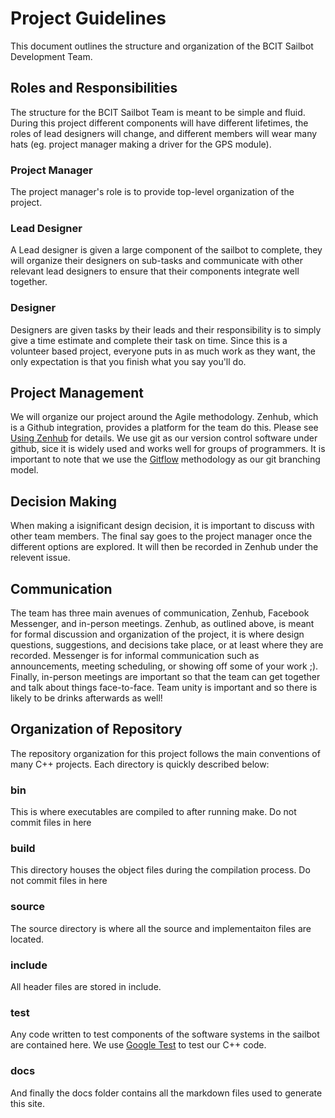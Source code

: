 # Project Guidelines

This document outlines the structure and organization of the BCIT Sailbot
Development Team.

## Roles and Responsibilities

The structure for the BCIT Sailbot Team is meant to be simple and fluid. During
this project different components will have different lifetimes, the roles of
lead designers will change, and different members will wear many hats (eg.
project manager making a driver for the GPS module). 

### Project Manager

The project manager's role is to provide top-level organization of the project. 

### Lead Designer

A Lead designer is given a large component of the sailbot to complete, they will
organize their designers on sub-tasks and communicate with other relevant lead
designers to ensure that their components integrate well together.

### Designer

Designers are given tasks by their leads and their responsibility is to simply
give a time estimate and complete their task on time. Since this is a volunteer
based project, everyone puts in as much work as they want, the only expectation
is that you finish what you say you'll do.

## Project Management

We will organize our project around the Agile methodology. Zenhub, which is a
Github integration, provides a platform for the team do this. Please see [Using
Zenhub](zenhub.md) for details. We use git as our version control software under
github, sice it is widely used and works well for groups of programmers. It is
important to note that we use the
[Gitflow](nvie.com/posts/a-successful-git-branching-model/) methodology as our
git branching model.

## Decision Making

When making a isignificant design decision, it is important to discuss with other team
members. The final say goes to the project manager once the different options
are explored. It will then be recorded in Zenhub under the relevent issue.

## Communication

The team has three main avenues of communication, Zenhub, Facebook
Messenger, and in-person meetings. Zenhub, as outlined above, is meant for
formal discussion and organization of the project, it is where design questions,
suggestions, and decisions take place, or at least where they are recorded.
Messenger is for informal communication such as announcements, meeting
scheduling, or showing off some of your work ;). Finally, in-person meetings are
important so that the team can get together and talk about things face-to-face.
Team unity is important and so there is likely to be drinks afterwards as well!

## Organization of Repository

The repository organization for this project follows the main conventions of
many C++ projects. Each directory is quickly described below:

### bin

This is where executables are compiled to after running make. Do not commit
files in here

### build

This directory houses the object files during the compilation process. Do not
commit files in here

### source

The source directory is where all the source and implementaiton files are
located.

### include

All header files are stored in include. 

### test

Any code written to test components of the software systems in the sailbot are
contained here. We use [Google Test](https://github.com/google/googletest) to
test our C++ code.

### docs

And finally the docs folder contains all the markdown files used to generate
this site.
